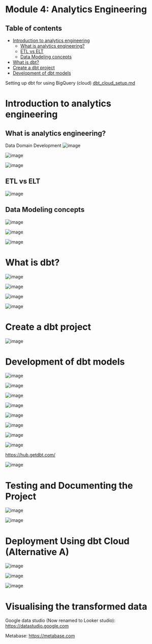 # Module 4: Analytics Engineering

## Table of contents

- [Introduction to analytics engineering](#Introduction-to-analytics-engineering)
  - [What is analytics engineering?](#What-is-analytics-engineering)
  - [ETL vs ELT](#ETL-vs-ELT)
  - [Data Modeling concepts](#Data-Modeling-concepts)
- [What is dbt?](#What-is-dbt)
- [Create a dbt project](#Create-a-dbt-project)
- [Development of dbt models](#Development-of-dbt-models)


 Setting up dbt for using BigQuery (cloud) [dbt_cloud_setup.md](dbt_cloud_setup.md)  

# Introduction to analytics engineering

## What is analytics engineering?

Data Domain Development
![image](https://github.com/user-attachments/assets/bc6fdb09-14da-49fe-a165-93c3cbb63f5e)

![image](https://github.com/user-attachments/assets/5c79b144-c9ca-4451-bf03-66eba024be3a)

![image](https://github.com/user-attachments/assets/35d97907-35d7-44e2-bd00-f7063b949673)

## ETL vs ELT

![image](https://github.com/user-attachments/assets/43daa9a6-ea70-4540-9620-443d115a15d3)

## Data Modeling concepts

![image](https://github.com/user-attachments/assets/e819ae68-9dd4-46ac-a4ea-9a5fb54a772e)

![image](https://github.com/user-attachments/assets/1033b05c-c88c-44d4-919a-8dda229a649a)

![image](https://github.com/user-attachments/assets/b266ae06-6e48-4315-982d-dedf9768d030)


# What is dbt?

![image](https://github.com/user-attachments/assets/e71e1047-f951-4dc1-a7d6-9344ffac0dff)

![image](https://github.com/user-attachments/assets/a8aea0ae-13f6-4252-9bf7-0142b48f3d76)

![image](https://github.com/user-attachments/assets/e48fe67c-3398-42a8-8a3e-a6f201116edf)

![image](https://github.com/user-attachments/assets/92df9cd5-112e-485f-80df-cfab61dd33b8)

# Create a dbt project

![image](https://github.com/user-attachments/assets/f12c2756-1670-4cff-aaf9-fa935022b792)

# Development of dbt models

![image](https://github.com/user-attachments/assets/5b7ad8a2-b8d2-443c-9524-d85abb004553)

![image](https://github.com/user-attachments/assets/c6511070-4129-4684-bd53-2b6b0a70af64)

![image](https://github.com/user-attachments/assets/1d9f9d60-c1d1-431a-a7c3-4baf1d76ca16)

![image](https://github.com/user-attachments/assets/3b5196ba-39a7-4003-9f99-e1dedd9c37ad)

![image](https://github.com/user-attachments/assets/1222110b-90d3-4c9a-a2f8-745b0f4b2a77)


![image](https://github.com/user-attachments/assets/1884dfdb-74b5-4f85-9b01-b447708cf119)


![image](https://github.com/user-attachments/assets/299de65f-73da-4900-af4f-96e525fd23f6)


![image](https://github.com/user-attachments/assets/70b8fe04-2b64-419a-95e4-39efead70df8)

https://hub.getdbt.com/

![image](https://github.com/user-attachments/assets/72f5c396-fb01-4376-aeca-a104bcb9ba2b)


# Testing and Documenting the Project

![image](https://github.com/user-attachments/assets/75dffe75-4557-4c8e-a439-fab28ec9283b)

![image](https://github.com/user-attachments/assets/a3631f0f-7607-40a1-a5e2-d4ae229e6379)

# Deployment Using dbt Cloud (Alternative A)

![image](https://github.com/user-attachments/assets/f21361b8-d538-4e89-a06d-6e0923c3718e)

![image](https://github.com/user-attachments/assets/172736b1-7258-492e-86b7-f3ddd3764cf0)

![image](https://github.com/user-attachments/assets/683949c7-37a8-4757-8b11-dec563793128)


# Visualising the transformed data

Google data studio (Now renamed to Looker studio): https://datastudio.google.com

Metabase: https://metabase.com
